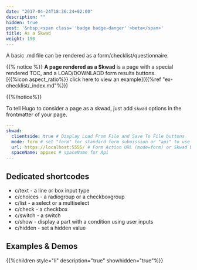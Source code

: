 ```yaml
---
date: "2017-04-24T18:36:24+02:00"
description: ""
hidden: true
post: '&nbsp;<span class=''badge badge-danger''>beta</span>'
title: As a Skwad
weight: 190
---
```


A basic .md file can be rendered as a form/checklist/questionnaire.

{{% notice %}}
**A page rendered as a Skwad** is a page with a special rendered TOC, and a LOAD/DOWNLAOD form results buttons.
\
[{{%icon aspect_ratio%}} click here to view an example]({{%ref "ex-checklist/_index.md"%}})

{{%/notice%}}

To tell Hugo to consider a page as a skwad, just add `skwad` options in the frontmatter of your page.

```yaml
---
skwad:
  clientside: true # Display Load From File and Save To File buttons
  mode: form # set "form" for standard form submission or "api" to use Skwad API 
  url: https://localhost:5555/ # Form Action URL (mode=form) or Skwad base API (mode=api) 
  spaceName: appsec # spaceName for Api
---
```

## Dedicated shortcodes
* c/text - a line or box input type
* c/choices - a radiogroup or a checkboxgroup
* c/list - a select or a multiselect
* c/check - a checkbox
* c/switch - a switch
* c/show - display a part with a condition using user inputs
* c/hidden - set a hidden value

## Examples & Demos

{{%children style="li" description="true" showhidden="true"%}}
